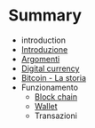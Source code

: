 # Summary

* introduction
* [Introduzione](README.md)
* [Argomenti](argomenti.md)
* [Digital currency](digital_currency.md)
* [Bitcoin - La storia](bitcoin_-_la_storia.md)
* Funzionamento
   * [Block chain](block_chain.md)
   * [Wallet](wallet.md)
   * Transazioni


